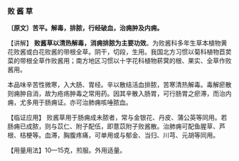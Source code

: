 ### 败 酱 草

**〔原文〕苦平。解毒，排脓，行经破血，治痈肿及内痈。**

【讲解】    **败酱草以清热解毒，消痈排脓为主要功效**。为败酱科多年生草本植物黄花败酱或白花败酱的带根全草。阴干，切段，生用。我国北方习惯以菊科植物苣荬菜的带根全草作败酱用；南方地区习惯以十字花科植物菥蓂的根、果实、全草作败酱用。

本品味辛苦性微寒，入大肠、胃经。辛以散结活血排脓，苦寒清热解毒。毒解瘀散则痈肿自消，故为疮疡肿毒之常用药。因其辛散入肠胃，可行肠胃之瘀滞，而治内痈，尤多用于肠痈证。亦可治肺痈咳唾脓血。

【临证应用】  败酱草用于肠痈成未脓者，常与金银花、丹皮、蒲公英等同用。若肠痈已成脓，则与苡仁、附子配伍，即薏苡附子败酱散。治肺痈可配鱼腥草、芦根、桔梗等。血滞，胸腹疼痛，可单用或与郁金、当归、川芎、元胡等同用。

【用量用法】10—15克，煎服。外用适量。
